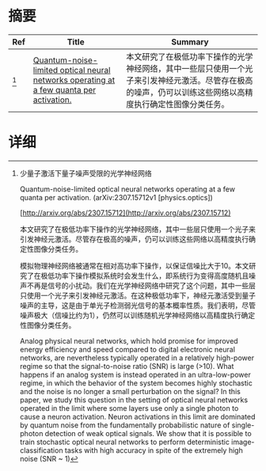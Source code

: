 # 摘要

| Ref | Title | Summary |
| --- | --- | --- |
| [^1] | [Quantum-noise-limited optical neural networks operating at a few quanta per activation.](http://arxiv.org/abs/2307.15712) | 本文研究了在极低功率下操作的光学神经网络，其中一些层只使用一个光子来引发神经元激活。尽管存在极高的噪声，仍可以训练这些网络以高精度执行确定性图像分类任务。 |

# 详细

[^1]: 少量子激活下量子噪声受限的光学神经网络

    Quantum-noise-limited optical neural networks operating at a few quanta per activation. (arXiv:2307.15712v1 [physics.optics])

    [http://arxiv.org/abs/2307.15712](http://arxiv.org/abs/2307.15712)

    本文研究了在极低功率下操作的光学神经网络，其中一些层只使用一个光子来引发神经元激活。尽管存在极高的噪声，仍可以训练这些网络以高精度执行确定性图像分类任务。

    

    模拟物理神经网络被通常在相对高功率下操作，以保证信噪比大于10。本文研究了在极低功率下操作模拟系统时会发生什么，即系统行为变得高度随机且噪声不再是信号的小扰动。我们在光学神经网络中研究了这个问题，其中一些层只使用一个光子来引发神经元激活。在这种极低功率下，神经元激活受到量子噪声的主导，这是由于单光子检测弱光信号的基本概率性质。我们表明，尽管噪声极大（信噪比约为1），仍然可以训练随机光学神经网络以高精度执行确定性图像分类任务。

    Analog physical neural networks, which hold promise for improved energy efficiency and speed compared to digital electronic neural networks, are nevertheless typically operated in a relatively high-power regime so that the signal-to-noise ratio (SNR) is large (>10). What happens if an analog system is instead operated in an ultra-low-power regime, in which the behavior of the system becomes highly stochastic and the noise is no longer a small perturbation on the signal? In this paper, we study this question in the setting of optical neural networks operated in the limit where some layers use only a single photon to cause a neuron activation. Neuron activations in this limit are dominated by quantum noise from the fundamentally probabilistic nature of single-photon detection of weak optical signals. We show that it is possible to train stochastic optical neural networks to perform deterministic image-classification tasks with high accuracy in spite of the extremely high noise (SNR ~ 1) 
    

